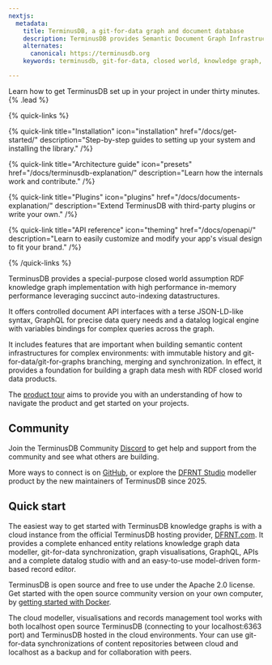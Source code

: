 ```yaml
---
nextjs:
  metadata:
    title: TerminusDB, a git-for-data graph and document database
    description: TerminusDB provides Semantic Document Graph Infrastructure; a model-based, in-memory, and distributed graph database with git-for-data collaboration
    alternates:
      canonical: https://terminusdb.org
    keywords: terminusdb, git-for-data, closed world, knowledge graph, RDF

---
```


Learn how to get TerminusDB set up in your project in under thirty minutes. {% .lead %}

{% quick-links %}

{% quick-link title="Installation" icon="installation" href="/docs/get-started/" description="Step-by-step guides to setting up your system and installing the library." /%}

{% quick-link title="Architecture guide" icon="presets" href="/docs/terminusdb-explanation/" description="Learn how the internals work and contribute." /%}

{% quick-link title="Plugins" icon="plugins" href="/docs/documents-explanation/" description="Extend TerminusDB with third-party plugins or write your own." /%}

{% quick-link title="API reference" icon="theming" href="/docs/openapi/" description="Learn to easily customize and modify your app's visual design to fit your brand." /%}

{% /quick-links %}

TerminusDB provides a special-purpose closed world assumption RDF knowledge graph implementation with high performance in-memory performance leveraging succinct auto-indexing datastructures.

It offers controlled document API interfaces with a terse JSON-LD-like syntax, GraphQL for precise data query needs and a datalog logical engine with variables bindings for complex queries across the graph.

It includes features that are important when building semantic content infrastructures for complex environments: with immutable history and git-for-data/git-for-graphs branching, merging and synchronization. In effect, it provides a foundation for building a graph data mesh with RDF closed world data products.

The [product tour](/docs/product-tour/) aims to provide you with an understanding of how to navigate the product and get started on your projects.

## Community

Join the TerminusDB Community [Discord](https://discord.gg/yTJKAma) to get help and support from the community and see what others are building.

More ways to connect is on [GitHub](https://github.com/terminusdb/terminusdb), or explore the [DFRNT Studio](https://dfrnt.com/hypergraph-content-studio/) modeller product by the new maintainers of TerminusDB since 2025.

## Quick start

The easiest way to get started with TerminusDB knowledge graphs is with a cloud instance from the official TerminusDB hosting provider, [DFRNT.com](https://dfrnt.com/hypergraph-content-studio/). It provides a complete enhanced entity relations knowledge graph data modeller, git-for-data synchronization, graph visualisations, GraphQL, APIs and a complete datalog studio with and an easy-to-use model-driven form-based record editor.

TerminusDB is open source and free to use under the Apache 2.0 license. Get started with the open source community version on your own computer, by [getting started with Docker](/docs/install-terminusdb-as-a-docker-container/).

The cloud modeller, visualisations and records management tool works with both localhost open source TerminusDB (connecting to your localhost:6363 port) and TerminusDB hosted in the cloud environments. Your can use git-for-data synchronizations of content repositories between cloud and localhost as a backup and for collaboration with peers.

